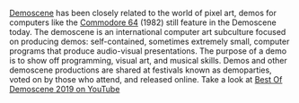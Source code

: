 [Demoscene][1] has been closely related to the world of pixel art, demos for computers like the [Commodore 64][2] (1982) still feature in the Demoscene today. The demoscene is an international computer art subculture focused on producing demos: self-contained, sometimes extremely small, computer programs that produce audio-visual presentations. The purpose of a demo is to show off programming, visual art, and musical skills. Demos and other demoscene productions are shared at festivals known as demoparties, voted on by those who attend, and released online. Take a look at [Best Of Demoscene 2019 on YouTube][3]

[1]: https://en.wikipedia.org/wiki/Demoscene
[2]: https://en.wikipedia.org/wiki/Commodore_64
[3]: https://www.youtube.com/watch?v=AmldRs7P8wI&list=PL9HVvEQXdWVY3_QkiBh-aWRfxKW7DJezG